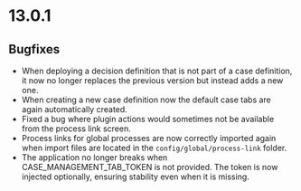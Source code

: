 # 13.0.1

## Bugfixes

* When deploying a decision definition that is not part of a case definition, it now no longer replaces the previous 
version but instead adds a new one.
* When creating a new case definition now the default case tabs are again automatically created.
* Fixed a bug where plugin actions would sometimes not be available from the process link screen.
* Process links for global processes are now correctly imported again when import files are located in the 
`config/global/process-link` folder.
* The application no longer breaks when CASE_MANAGEMENT_TAB_TOKEN is not provided. The token is now injected optionally, ensuring stability even when it is missing.
